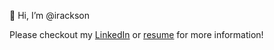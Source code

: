 👋 Hi, I’m @irackson

Please checkout my [LinkedIn](https://www.linkedin.com/in/ianrackson) or [resume](https://ianrackson.com/resume) for more information!

<!---
irackson/irackson is a ✨ special ✨ repository because its `README.md` (this file) appears on your GitHub profile.
You can click the Preview link to take a look at your changes.
--->
